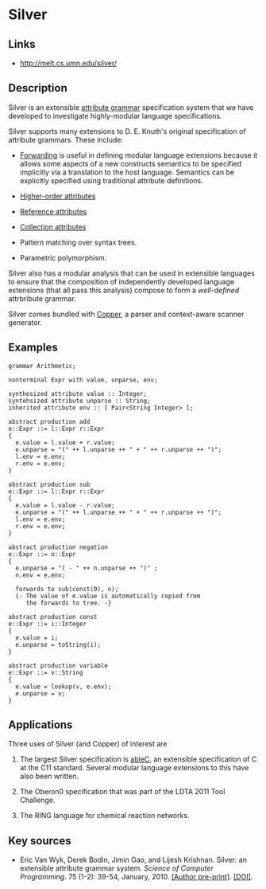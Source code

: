 # Silver

## Links
- http://melt.cs.umn.edu/silver/

## Description

Silver is an extensible 
[attribute grammar](../terms/attribute_grammar.md) specification
system that we have developed to investigate highly-modular language
specifications.

Silver supports many extensions to D. E. Knuth's
original specification of attribute grammars.  These include:

* [Forwarding](../terms/attribute_forwarding.md)
  is useful in defining modular language extensions
  because it allows some aspects of a new constructs semantics to be
  specified implicitly via a translation to the host language.
  Semantics can be explicitly specified using traditional attribute
  definitions.

* [Higher-order attributes](../terms/higher-order_attribute.md)

* [Reference attributes](../terms/reference_attribute.md)

* [Collection attributes](../terms/collection_attribute.md)

* Pattern matching over syntax trees.

* Parametric polymorphism.

Silver also has a modular analysis that can be used in extensible
languages to ensure that the composition of independently developed
language extensions (that all pass this analysis) compose to form a
*well-defined* attrbribute grammar.

Silver comes bundled with [Copper](Copper.md), a parser and
context-aware scanner generator.

## Examples

```
grammar Arithmetic;

nonterminal Expr with value, unparse, env;

synthesized attribute value :: Integer;
syntehsized attribute unparse :: String;
inherited attribute env :: [ Pair<String Integer> ];

abstract production add
e::Expr ::= l::Expr r::Expr
{
  e.value = l.value + r.value;
  e.unparse = "(" ++ l.unparse ++ " + " ++ r.unparse ++ ")";
  l.env = e.env;
  r.env = e.env;
}

abstract production sub
e::Expr ::= l::Expr r::Expr
{
  e.value = l.value - r.value;
  e.unparse = "(" ++ l.unparse ++ " + " ++ r.unparse ++ ")";
  l.env = e.env;
  r.env = e.env;
}

abstract production negation
e::Expr ::= n::Expr
{
  e.unparse = "( - " ++ n.unparse ++ ")" ;
  n.env = e.env;

  forwards to sub(const(0), n);
  {- The value of e.value is automatically copied from
     the forwards to tree. -}

abstract production const
e::Expr ::= i::Integer
{ 
  e.value = i;
  e.unparse = toString(i);
}

abstract production variable
e::Expr ::= v::String
{
  e.value = lookup(v, e.env);
  e.unparse = v;
}
```

## Applications

Three uses of Silver (and Copper) of interest are

1. The largest Silver specification is [ableC](http://melt.cs.umn.edu/ableC/),
   an extensible specification of C at the C11 standard.  Several
   modular language extensions to this have also been written.  

2. The Oberon0 specification that was part of the LDTA 2011 Tool
   Challenge.

3. The RING language for chemical reaction networks.

## Key sources

- Eric Van Wyk, Derek Bodin, Jimin Gao, and Lijesh Krishnan.
  Silver: an extensible attribute grammar system.
  *Science of Computer Programming*.
  75 (1-2): 39-54, January, 2010.
  [[Author pre-print]](http://www-users.cs.umn.edu/~evw/pubs/vanwyk10scp/).
  [[DOI]](https://doi.org/10.1016/j.scico.2009.07.004).


